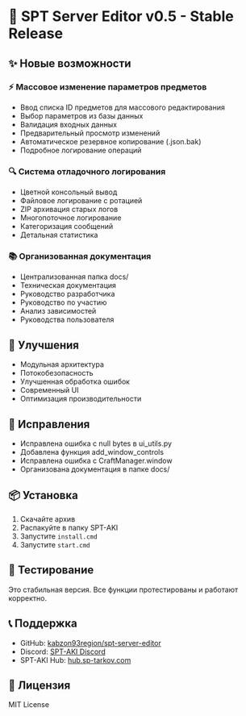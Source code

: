 # 🚀 SPT Server Editor v0.5 - Stable Release

## ✨ Новые возможности

### ⚡ Массовое изменение параметров предметов
- Ввод списка ID предметов для массового редактирования
- Выбор параметров из базы данных
- Валидация входных данных
- Предварительный просмотр изменений
- Автоматическое резервное копирование (.json.bak)
- Подробное логирование операций

### 🔍 Система отладочного логирования
- Цветной консольный вывод
- Файловое логирование с ротацией
- ZIP архивация старых логов
- Многопоточное логирование
- Категоризация сообщений
- Детальная статистика

### 📚 Организованная документация
- Централизованная папка docs/
- Техническая документация
- Руководство разработчика
- Руководство по участию
- Анализ зависимостей
- Руководства пользователя

## 🔧 Улучшения
- Модульная архитектура
- Потокобезопасность
- Улучшенная обработка ошибок
- Современный UI
- Оптимизация производительности

## 🐛 Исправления
- Исправлена ошибка с null bytes в ui_utils.py
- Добавлена функция add_window_controls
- Исправлена ошибка с CraftManager.window
- Организована документация в папке docs/

## 📦 Установка
1. Скачайте архив
2. Распакуйте в папку SPT-AKI
3. Запустите `install.cmd`
4. Запустите `start.cmd`

## 🧪 Тестирование
Это стабильная версия. Все функции протестированы и работают корректно.

## 📞 Поддержка
- GitHub: [kabzon93region/spt-server-editor](https://github.com/kabzon93region/spt-server-editor)
- Discord: [SPT-AKI Discord](https://discord.gg/sp-tarkov)
- SPT-AKI Hub: [hub.sp-tarkov.com](https://hub.sp-tarkov.com/)

## 📄 Лицензия
MIT License
